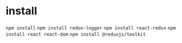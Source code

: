 # install
 `npm install`
 `npm install redux-logger`
 `npm install react-redux`
 `npm install react react-dom`
 `npm install @reduxjs/toolkit`